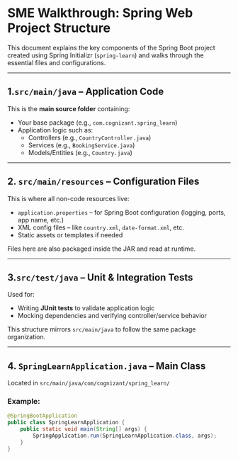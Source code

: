 # SME Walkthrough: Spring Web Project Structure

This document explains the key components of the Spring Boot project created using Spring Initializr (`spring-learn`) and walks through the essential files and configurations.

---

## 1.`src/main/java` – Application Code

This is the **main source folder** containing:
- Your base package (e.g., `com.cognizant.spring_learn`)
- Application logic such as:
    - Controllers (e.g., `CountryController.java`)
    - Services (e.g., `BookingService.java`)
    - Models/Entities (e.g., `Country.java`)

---

## 2.  `src/main/resources` – Configuration Files

This is where all non-code resources live:
- `application.properties` – for Spring Boot configuration (logging, ports, app name, etc.)
- XML config files – like `country.xml`, `date-format.xml`, etc.
- Static assets or templates if needed

 Files here are also packaged inside the JAR and read at runtime.

---

## 3.`src/test/java` – Unit & Integration Tests

Used for:
- Writing **JUnit tests** to validate application logic
- Mocking dependencies and verifying controller/service behavior

This structure mirrors `src/main/java` to follow the same package organization.

---

## 4. `SpringLearnApplication.java` – Main Class

Located in `src/main/java/com/cognizant/spring_learn/`

### Example:
```java
@SpringBootApplication
public class SpringLearnApplication {
    public static void main(String[] args) {
        SpringApplication.run(SpringLearnApplication.class, args);
    }
}
